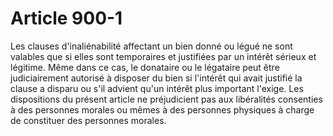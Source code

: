 # Article 900-1

Les clauses d'inaliénabilité affectant un bien donné ou légué ne sont valables que si elles sont temporaires et justifiées par un intérêt sérieux et légitime. Même dans ce cas, le donataire ou le légataire peut être judiciairement autorisé à disposer du bien si l'intérêt qui avait justifié la clause a disparu ou s'il advient qu'un intérêt plus important l'exige.   Les dispositions du présent article ne préjudicient pas aux libéralités consenties à des personnes morales ou mêmes à des personnes physiques à charge de constituer des personnes morales.